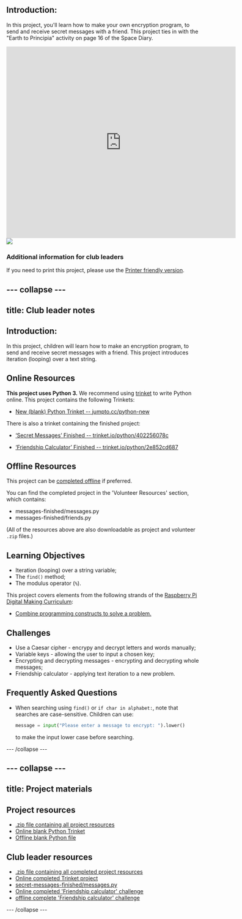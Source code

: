 ## Introduction:

In this project, you'll learn how to make your own encryption program, to send and receive secret messages with a friend. This project ties in with the "Earth to Principia" activity on page 16 of the Space Diary.

<div class="trinket">
  <iframe src="https://trinket.io/embed/python/402256078c?outputOnly=true&start=result" width="600" height="500" frameborder="0" marginwidth="0" marginheight="0" allowfullscreen>
  </iframe>
  <img src="images/messages-finished.png">
</div>

### Additional information for club leaders

If you need to print this project, please use the [Printer friendly version](https://projects.raspberrypi.org/en/projects/secret-messages/print).


--- collapse ---
---
title: Club leader notes
---


## Introduction:
In this project, children will learn how to make an encryption program, to send and receive secret messages with a friend. This project introduces iteration (looping) over a text string.

## Online Resources

__This project uses Python 3.__ We recommend using [trinket](https://trinket.io/) to write Python online. This project contains the following Trinkets:

+ [New (blank) Python Trinket -- jumpto.cc/python-new](http://jumpto.cc/python-new)

There is also a trinket containing the finished project:

+ [‘Secret Messages’ Finished -- trinket.io/python/402256078c](https://trinket.io/python/402256078c)

+ [‘Friendship Calculator’ Finished -- trinket.io/python/2e852cd687](https://trinket.io/python/2e852cd687)

## Offline Resources
This project can be [completed offline](https://www.codeclubprojects.org/en-GB/resources/python-working-offline/) if preferred.

You can find the completed project in the 'Volunteer Resources' section, which contains:

+ messages-finished/messages.py
+ messages-finished/friends.py

(All of the resources above are also downloadable as project and volunteer `.zip` files.)

## Learning Objectives
+ Iteration (looping) over a string variable;
+ The `find()` method;
+ The modulus operator (`%`).

This project covers elements from the following strands of the [Raspberry Pi Digital Making Curriculum](http://rpf.io/curriculum):

+ [Combine programming constructs to solve a problem.](https://www.raspberrypi.org/curriculum/programming/builder)

## Challenges
+ Use a Caesar cipher - encrypy and decrypt letters and words manually;
+ Variable keys - allowing the user to input a chosen key;
+ Encrypting and decrypting messages - encrypting and decrypting whole messages;
+ Friendship calculator - applying text iteration to a new problem.

## Frequently Asked Questions
+ When searching using `find()` or `if char in alphabet:`, note that searches are case-sensitive. Children can use:

	```python
	message = input("Please enter a message to encrypt: ").lower()
	```

	to make the input lower case before searching.

--- /collapse ---


--- collapse ---
---
title: Project materials
---
## Project resources
* [.zip file containing all project resources](resources/secret-messages-project-resources.zip)
* [Online blank Python Trinket](http://jumpto.cc/python-new)
* [Offline blank Python file](resources/new-new.py)

## Club leader resources
* [.zip file containing all completed project resources](resources/secret-messages-volunteer-resources.zip)
* [Online completed Trinket project](https://trinket.io/python/402256078c)
* [secret-messages-finished/messages.py](resources/secret-messages-finished-messages.py)
* [Online completed 'Friendship calculator' challenge](https://trinket.io/python/2e852cd687)
* [offline complete 'Friendship calculator' challenge](resources/friendship-calculator-finished-friends.py)

--- /collapse ---
